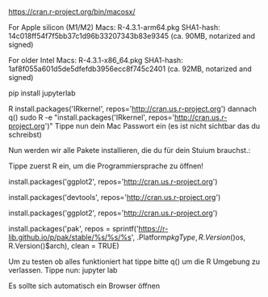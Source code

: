 https://cran.r-project.org/bin/macosx/


For Apple silicon (M1/M2) Macs:
R-4.3.1-arm64.pkg
SHA1-hash: 14c018ff54f7f5bb37c1d96b33207343b83e9345
(ca. 90MB, notarized and signed)
 
For older Intel Macs:
R-4.3.1-x86_64.pkg
SHA1-hash: 1af8f055a601d5de5dfefdb3956ecc8f745c2401
(ca. 92MB, notarized and signed)

pip install jupyterlab


R
install.packages('IRkernel', repos='http://cran.us.r-project.org')
dannach
q()
sudo R -e "install.packages('IRkernel', repos='http://cran.us.r-project.org')"
Tippe nun dein Mac Passwort ein (es ist nicht sichtbar das du schreibst)

Nun werden wir alle Pakete installieren, die du für dein Stuium brauchst.:

Tippe zuerst R ein, um die Programmiersprache zu öffnen!

install.packages('ggplot2', repos='http://cran.us.r-project.org')

install.packages('devtools', repos='http://cran.us.r-project.org')

install.packages('ggplot2', repos='http://cran.us.r-project.org')

install.packages('pak', repos = sprintf('https://r-lib.github.io/p/pak/stable/%s/%s/%s', .Platform$pkgType, R.Version()$os, R.Version()$arch), clean = TRUE)


Um zu testen ob alles funktioniert hat tippe bitte q() um die R Umgebung zu verlassen.
Tippe nun:
jupyter lab

Es sollte sich automatisch ein Browser öffnen